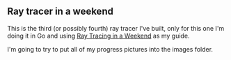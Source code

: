 ## Ray tracer in a weekend

This is the third (or possibly fourth) ray tracer I've built, only 
for this one I'm doing it in Go and using 
[Ray Tracing in a Weekend](https://www.realtimerendering.com/raytracing/Ray%20Tracing%20in%20a%20Weekend.pdf)
as my guide.  

I'm going to try to put all of my progress pictures into the images folder.